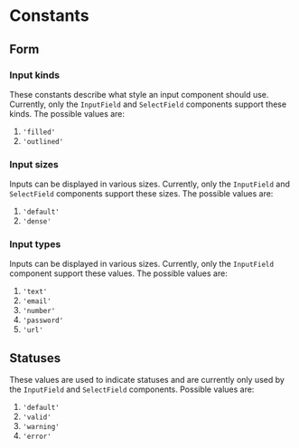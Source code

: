 # Constants

## Form

<a id="input-kinds"></a>
### Input kinds

These constants describe what style an input component should use.
Currently, only the `InputField` and `SelectField` components support
these kinds. The possible values are:

1. `'filled'`
1. `'outlined'`

<a id="input-sizes"></a>
### Input sizes

Inputs can be displayed in various sizes.
Currently, only the `InputField` and `SelectField` components support
these sizes. The possible values are:

1. `'default'`
1. `'dense'`

<a id="input-types"></a>
### Input types

Inputs can be displayed in various sizes.
Currently, only the `InputField` component support
these values. The possible values are:

1. `'text'`
1. `'email'`
1. `'number'`
1. `'password'`
1. `'url'`

<a id="statuses"></a>
## Statuses

These values are used to indicate statuses and are currently only
used by the `InputField` and `SelectField` components. Possible values are:

1. `'default'`
1. `'valid'`
1. `'warning'`
1. `'error'`

